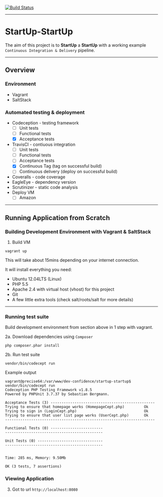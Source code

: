 [![Build Status](https://travis-ci.org/dev-confidence/startup-startup.svg?branch=master)](https://travis-ci.org/dev-confidence/startup-startup)

---

# StartUp-StartUp

The aim of this project is to **StartUp** a **StartUp** with a working example `Continuous Integration & Delivery` pipeline.

---

## Overview

### Environment

* Vagrant
* SaltStack


### Automated testing & deployment

* Codeception - testing framework
    - [ ] Unit tests
    - [ ] Functional tests
    - [x] Acceptance tests
* TravisCI - contiuous integration
    - [ ] Unit tests
    - [ ] Functional tests
    - [ ] Acceptance tests
    - [x] Continuous Tag (tag on successful build)
    - [ ] Continuous delivery (deploy on successful build)
* Coveralls - code coverage
* EagleEye - dependency version
* Scrutinizer - static code analysis
* Deploy VM
    - [ ] Amazon

---

## Running Application from Scratch

### Building Development Environment with Vagrant & SaltStack

1. Build VM

```
vagrant up
```

This will take about 15mins depending on your internet connection.

It will install everything you need:

* Ubuntu 12.04LTS (Linux)
* PHP 5.5
* Apache 2.4 with virtual host (vhost) for this project
* Git
* A few little extra tools (check salt/roots/salt for more details)

---

### Running test suite

Build development environment from section above in 1 step with vagrant.

2a. Download dependencies using `Composer`

```
php composer.phar install
```

2b. Run test suite

```
vendor/bin/codecept run
```

Example output

```
vagrant@precise64:/var/www/dev-confidence/startup-startup$ vendor/bin/codecept run
Codeception PHP Testing Framework v1.8.5
Powered by PHPUnit 3.7.37 by Sebastian Bergmann.

Acceptance Tests (3) ------------------------------------------------
Trying to ensure that homepage works (HomepageCept.php)         Ok
Trying to sign in (LoginCept.php)                               Ok
Trying to ensure that user list page works (UserCept.php)       Ok
---------------------------------------------------------------------

Functional Tests (0) ------------------------
---------------------------------------------

Unit Tests (0) ------------------------------
---------------------------------------------


Time: 285 ms, Memory: 9.50Mb

OK (3 tests, 7 assertions)
```

### Viewing Application

3. Got to url `http://localhost:8080`
